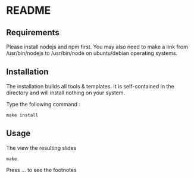 README
======

## Requirements

Please install nodejs and npm first.
You may also need to make a link from /usr/bin/nodejs to /usr/bin/node on ubuntu/debian operating systems.


## Installation

The installation builds all tools & templates.
It is self-contained in the directory and will
install nothing on your system.

Type the following command :

    make install

## Usage

The view the resulting slides

    make

Press ... to see the footnotes


